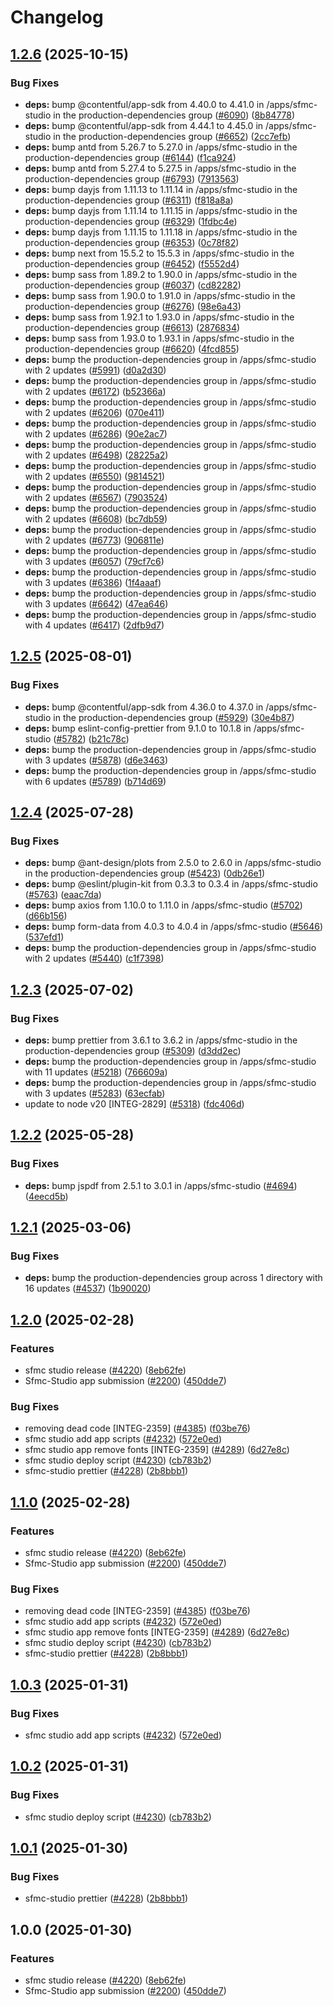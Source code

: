 # Changelog

## [1.2.6](https://github.com/contentful/marketplace-partner-apps/compare/sfmc-studio-v1.2.5...sfmc-studio-v1.2.6) (2025-10-15)


### Bug Fixes

* **deps:** bump @contentful/app-sdk from 4.40.0 to 4.41.0 in /apps/sfmc-studio in the production-dependencies group ([#6090](https://github.com/contentful/marketplace-partner-apps/issues/6090)) ([8b84778](https://github.com/contentful/marketplace-partner-apps/commit/8b847781cdb7712c8fcc9543d05f836248db5460))
* **deps:** bump @contentful/app-sdk from 4.44.1 to 4.45.0 in /apps/sfmc-studio in the production-dependencies group ([#6652](https://github.com/contentful/marketplace-partner-apps/issues/6652)) ([2cc7efb](https://github.com/contentful/marketplace-partner-apps/commit/2cc7efba96b2931be61922c4bd4f1ae534a57905))
* **deps:** bump antd from 5.26.7 to 5.27.0 in /apps/sfmc-studio in the production-dependencies group ([#6144](https://github.com/contentful/marketplace-partner-apps/issues/6144)) ([f1ca924](https://github.com/contentful/marketplace-partner-apps/commit/f1ca9245ee50d8aa796570631a202471e9730f15))
* **deps:** bump antd from 5.27.4 to 5.27.5 in /apps/sfmc-studio in the production-dependencies group ([#6793](https://github.com/contentful/marketplace-partner-apps/issues/6793)) ([7913563](https://github.com/contentful/marketplace-partner-apps/commit/79135636a823ef4ee62b06eed82f21acbbe78197))
* **deps:** bump dayjs from 1.11.13 to 1.11.14 in /apps/sfmc-studio in the production-dependencies group ([#6311](https://github.com/contentful/marketplace-partner-apps/issues/6311)) ([f818a8a](https://github.com/contentful/marketplace-partner-apps/commit/f818a8af7a761139ec6879db419abc0222c5ec9a))
* **deps:** bump dayjs from 1.11.14 to 1.11.15 in /apps/sfmc-studio in the production-dependencies group ([#6329](https://github.com/contentful/marketplace-partner-apps/issues/6329)) ([1fdbc4e](https://github.com/contentful/marketplace-partner-apps/commit/1fdbc4e3121ec1c33851935cc090b8d8e8a589d8))
* **deps:** bump dayjs from 1.11.15 to 1.11.18 in /apps/sfmc-studio in the production-dependencies group ([#6353](https://github.com/contentful/marketplace-partner-apps/issues/6353)) ([0c78f82](https://github.com/contentful/marketplace-partner-apps/commit/0c78f825fba814ebe378a4db648927a953eaf8f6))
* **deps:** bump next from 15.5.2 to 15.5.3 in /apps/sfmc-studio in the production-dependencies group ([#6452](https://github.com/contentful/marketplace-partner-apps/issues/6452)) ([f5552d4](https://github.com/contentful/marketplace-partner-apps/commit/f5552d4e47059777482c5412424e06359e3ba6de))
* **deps:** bump sass from 1.89.2 to 1.90.0 in /apps/sfmc-studio in the production-dependencies group ([#6037](https://github.com/contentful/marketplace-partner-apps/issues/6037)) ([cd82282](https://github.com/contentful/marketplace-partner-apps/commit/cd82282943e49ded9e6fa9dffb73431cbf6ef157))
* **deps:** bump sass from 1.90.0 to 1.91.0 in /apps/sfmc-studio in the production-dependencies group ([#6276](https://github.com/contentful/marketplace-partner-apps/issues/6276)) ([98e6a43](https://github.com/contentful/marketplace-partner-apps/commit/98e6a43293cd6c63c9e6016264d78f46c65df498))
* **deps:** bump sass from 1.92.1 to 1.93.0 in /apps/sfmc-studio in the production-dependencies group ([#6613](https://github.com/contentful/marketplace-partner-apps/issues/6613)) ([2876834](https://github.com/contentful/marketplace-partner-apps/commit/2876834b4155ea1df6ea4775d80e2e165fcaf9cc))
* **deps:** bump sass from 1.93.0 to 1.93.1 in /apps/sfmc-studio in the production-dependencies group ([#6620](https://github.com/contentful/marketplace-partner-apps/issues/6620)) ([4fcd855](https://github.com/contentful/marketplace-partner-apps/commit/4fcd855a99574c7fcbaa621028eb9b0bcc3f3254))
* **deps:** bump the production-dependencies group in /apps/sfmc-studio with 2 updates ([#5991](https://github.com/contentful/marketplace-partner-apps/issues/5991)) ([d0a2d30](https://github.com/contentful/marketplace-partner-apps/commit/d0a2d3045ae39987d49334aa2439b73f66f0b39e))
* **deps:** bump the production-dependencies group in /apps/sfmc-studio with 2 updates ([#6172](https://github.com/contentful/marketplace-partner-apps/issues/6172)) ([b52366a](https://github.com/contentful/marketplace-partner-apps/commit/b52366a672706453237483a62d83927a88c16aac))
* **deps:** bump the production-dependencies group in /apps/sfmc-studio with 2 updates ([#6206](https://github.com/contentful/marketplace-partner-apps/issues/6206)) ([070e411](https://github.com/contentful/marketplace-partner-apps/commit/070e411361d6add21591b2a8859c6c2a53103ef4))
* **deps:** bump the production-dependencies group in /apps/sfmc-studio with 2 updates ([#6286](https://github.com/contentful/marketplace-partner-apps/issues/6286)) ([90e2ac7](https://github.com/contentful/marketplace-partner-apps/commit/90e2ac78b359257ccf8b1a4da874fd7dab41df58))
* **deps:** bump the production-dependencies group in /apps/sfmc-studio with 2 updates ([#6498](https://github.com/contentful/marketplace-partner-apps/issues/6498)) ([28225a2](https://github.com/contentful/marketplace-partner-apps/commit/28225a2ff874669af71c932388da0c11f6da7155))
* **deps:** bump the production-dependencies group in /apps/sfmc-studio with 2 updates ([#6550](https://github.com/contentful/marketplace-partner-apps/issues/6550)) ([9814521](https://github.com/contentful/marketplace-partner-apps/commit/98145217b18c3b825bd9e1c4dfa5d8583611add0))
* **deps:** bump the production-dependencies group in /apps/sfmc-studio with 2 updates ([#6567](https://github.com/contentful/marketplace-partner-apps/issues/6567)) ([7903524](https://github.com/contentful/marketplace-partner-apps/commit/7903524d0c42326a0a9f71fb0dc3a821901bdd64))
* **deps:** bump the production-dependencies group in /apps/sfmc-studio with 2 updates ([#6608](https://github.com/contentful/marketplace-partner-apps/issues/6608)) ([bc7db59](https://github.com/contentful/marketplace-partner-apps/commit/bc7db59092c4e9142fe24c7c8c63e3cf7618c43f))
* **deps:** bump the production-dependencies group in /apps/sfmc-studio with 2 updates ([#6773](https://github.com/contentful/marketplace-partner-apps/issues/6773)) ([906811e](https://github.com/contentful/marketplace-partner-apps/commit/906811ea3fa13b7f8f4ced0f235cd68fd32a661e))
* **deps:** bump the production-dependencies group in /apps/sfmc-studio with 3 updates ([#6057](https://github.com/contentful/marketplace-partner-apps/issues/6057)) ([79cf7c6](https://github.com/contentful/marketplace-partner-apps/commit/79cf7c67a54e3fd581955d0330ae63bbf181b1f8))
* **deps:** bump the production-dependencies group in /apps/sfmc-studio with 3 updates ([#6386](https://github.com/contentful/marketplace-partner-apps/issues/6386)) ([1f4aaaf](https://github.com/contentful/marketplace-partner-apps/commit/1f4aaaf1137e120782989461505b626c00cbd808))
* **deps:** bump the production-dependencies group in /apps/sfmc-studio with 3 updates ([#6642](https://github.com/contentful/marketplace-partner-apps/issues/6642)) ([47ea646](https://github.com/contentful/marketplace-partner-apps/commit/47ea646ae777a157d9a68dffb72aa8b23068d355))
* **deps:** bump the production-dependencies group in /apps/sfmc-studio with 4 updates ([#6417](https://github.com/contentful/marketplace-partner-apps/issues/6417)) ([2dfb9d7](https://github.com/contentful/marketplace-partner-apps/commit/2dfb9d794567653774099dc88f818376b83560b5))

## [1.2.5](https://github.com/contentful/marketplace-partner-apps/compare/sfmc-studio-v1.2.4...sfmc-studio-v1.2.5) (2025-08-01)


### Bug Fixes

* **deps:** bump @contentful/app-sdk from 4.36.0 to 4.37.0 in /apps/sfmc-studio in the production-dependencies group ([#5929](https://github.com/contentful/marketplace-partner-apps/issues/5929)) ([30e4b87](https://github.com/contentful/marketplace-partner-apps/commit/30e4b874e1a7b2294ddacb34052b34e07a63e580))
* **deps:** bump eslint-config-prettier from 9.1.0 to 10.1.8 in /apps/sfmc-studio ([#5782](https://github.com/contentful/marketplace-partner-apps/issues/5782)) ([b21c78c](https://github.com/contentful/marketplace-partner-apps/commit/b21c78c57b0bee0ef67f4ea81499de80d005aa7c))
* **deps:** bump the production-dependencies group in /apps/sfmc-studio with 3 updates ([#5878](https://github.com/contentful/marketplace-partner-apps/issues/5878)) ([d6e3463](https://github.com/contentful/marketplace-partner-apps/commit/d6e3463913620dd40adf0f2ef78e631748455871))
* **deps:** bump the production-dependencies group in /apps/sfmc-studio with 6 updates ([#5789](https://github.com/contentful/marketplace-partner-apps/issues/5789)) ([b714d69](https://github.com/contentful/marketplace-partner-apps/commit/b714d6991672bc498bffbc2ea4fec740390587f0))

## [1.2.4](https://github.com/contentful/marketplace-partner-apps/compare/sfmc-studio-v1.2.3...sfmc-studio-v1.2.4) (2025-07-28)


### Bug Fixes

* **deps:** bump @ant-design/plots from 2.5.0 to 2.6.0 in /apps/sfmc-studio in the production-dependencies group ([#5423](https://github.com/contentful/marketplace-partner-apps/issues/5423)) ([0db26e1](https://github.com/contentful/marketplace-partner-apps/commit/0db26e1a5df2a355619245d4aef9d31d972f188e))
* **deps:** bump @eslint/plugin-kit from 0.3.3 to 0.3.4 in /apps/sfmc-studio ([#5763](https://github.com/contentful/marketplace-partner-apps/issues/5763)) ([eaac7da](https://github.com/contentful/marketplace-partner-apps/commit/eaac7daa4e85491b2441522fec9d0179968b0e3f))
* **deps:** bump axios from 1.10.0 to 1.11.0 in /apps/sfmc-studio ([#5702](https://github.com/contentful/marketplace-partner-apps/issues/5702)) ([d66b156](https://github.com/contentful/marketplace-partner-apps/commit/d66b156de69073eb94ae52f354e41a417b36de59))
* **deps:** bump form-data from 4.0.3 to 4.0.4 in /apps/sfmc-studio ([#5646](https://github.com/contentful/marketplace-partner-apps/issues/5646)) ([537efd1](https://github.com/contentful/marketplace-partner-apps/commit/537efd1034cae3f0d0271a1e118dcebeb9f764e5))
* **deps:** bump the production-dependencies group in /apps/sfmc-studio with 2 updates ([#5440](https://github.com/contentful/marketplace-partner-apps/issues/5440)) ([c1f7398](https://github.com/contentful/marketplace-partner-apps/commit/c1f7398ff2f27705fae1fe47c31c436003c0d982))

## [1.2.3](https://github.com/contentful/marketplace-partner-apps/compare/sfmc-studio-v1.2.2...sfmc-studio-v1.2.3) (2025-07-02)


### Bug Fixes

* **deps:** bump prettier from 3.6.1 to 3.6.2 in /apps/sfmc-studio in the production-dependencies group ([#5309](https://github.com/contentful/marketplace-partner-apps/issues/5309)) ([d3dd2ec](https://github.com/contentful/marketplace-partner-apps/commit/d3dd2ec1cff3fe343af2a3c34c017cdfc7ae89bf))
* **deps:** bump the production-dependencies group in /apps/sfmc-studio with 11 updates ([#5218](https://github.com/contentful/marketplace-partner-apps/issues/5218)) ([766609a](https://github.com/contentful/marketplace-partner-apps/commit/766609a62ad27c054a5648b2990db936643ffa7a))
* **deps:** bump the production-dependencies group in /apps/sfmc-studio with 3 updates ([#5283](https://github.com/contentful/marketplace-partner-apps/issues/5283)) ([63ecfab](https://github.com/contentful/marketplace-partner-apps/commit/63ecfab6a849f7c0056b343ae8863331b402098a))
* update to node v20 [INTEG-2829] ([#5318](https://github.com/contentful/marketplace-partner-apps/issues/5318)) ([fdc406d](https://github.com/contentful/marketplace-partner-apps/commit/fdc406d9328bc6279abb658dcf5a1bf28795a449))

## [1.2.2](https://github.com/contentful/marketplace-partner-apps/compare/sfmc-studio-v1.2.1...sfmc-studio-v1.2.2) (2025-05-28)


### Bug Fixes

* **deps:** bump jspdf from 2.5.1 to 3.0.1 in /apps/sfmc-studio ([#4694](https://github.com/contentful/marketplace-partner-apps/issues/4694)) ([4eecd5b](https://github.com/contentful/marketplace-partner-apps/commit/4eecd5bfd5af3637369ea89449473e2778805732))

## [1.2.1](https://github.com/contentful/marketplace-partner-apps/compare/sfmc-studio-v1.2.0...sfmc-studio-v1.2.1) (2025-03-06)


### Bug Fixes

* **deps:** bump the production-dependencies group across 1 directory with 16 updates ([#4537](https://github.com/contentful/marketplace-partner-apps/issues/4537)) ([1b90020](https://github.com/contentful/marketplace-partner-apps/commit/1b9002013722e12bf7393fee96ffbf81141c9c1f))

## [1.2.0](https://github.com/contentful/marketplace-partner-apps/compare/sfmc-studio-v1.1.0...sfmc-studio-v1.2.0) (2025-02-28)


### Features

* sfmc studio release ([#4220](https://github.com/contentful/marketplace-partner-apps/issues/4220)) ([8eb62fe](https://github.com/contentful/marketplace-partner-apps/commit/8eb62fefdac37258dda2b1294c51f162216b0c95))
* Sfmc-Studio app submission ([#2200](https://github.com/contentful/marketplace-partner-apps/issues/2200)) ([450dde7](https://github.com/contentful/marketplace-partner-apps/commit/450dde77f3cfeef6ef532eb73910da2440251564))


### Bug Fixes

* removing dead code [INTEG-2359] ([#4385](https://github.com/contentful/marketplace-partner-apps/issues/4385)) ([f03be76](https://github.com/contentful/marketplace-partner-apps/commit/f03be763293bcaeb54281cb73a20b6db88905ab7))
* sfmc studio add app scripts ([#4232](https://github.com/contentful/marketplace-partner-apps/issues/4232)) ([572e0ed](https://github.com/contentful/marketplace-partner-apps/commit/572e0edb04bd6f8406b0f2d8052b6d36df70a34f))
* sfmc studio app remove fonts [INTEG-2359] ([#4289](https://github.com/contentful/marketplace-partner-apps/issues/4289)) ([6d27e8c](https://github.com/contentful/marketplace-partner-apps/commit/6d27e8cb48404a32da55e9947ecbcb3e66e14f45))
* sfmc studio deploy script ([#4230](https://github.com/contentful/marketplace-partner-apps/issues/4230)) ([cb783b2](https://github.com/contentful/marketplace-partner-apps/commit/cb783b254c12028f8c57cc2c05298f5e52e904c2))
* sfmc-studio prettier ([#4228](https://github.com/contentful/marketplace-partner-apps/issues/4228)) ([2b8bbb1](https://github.com/contentful/marketplace-partner-apps/commit/2b8bbb156d733cc0cb075cf4a5bc7ac7623d6e16))

## [1.1.0](https://github.com/contentful/marketplace-partner-apps/compare/sfmc-studio-v1.0.3...sfmc-studio-v1.1.0) (2025-02-28)


### Features

* sfmc studio release ([#4220](https://github.com/contentful/marketplace-partner-apps/issues/4220)) ([8eb62fe](https://github.com/contentful/marketplace-partner-apps/commit/8eb62fefdac37258dda2b1294c51f162216b0c95))
* Sfmc-Studio app submission ([#2200](https://github.com/contentful/marketplace-partner-apps/issues/2200)) ([450dde7](https://github.com/contentful/marketplace-partner-apps/commit/450dde77f3cfeef6ef532eb73910da2440251564))


### Bug Fixes

* removing dead code [INTEG-2359] ([#4385](https://github.com/contentful/marketplace-partner-apps/issues/4385)) ([f03be76](https://github.com/contentful/marketplace-partner-apps/commit/f03be763293bcaeb54281cb73a20b6db88905ab7))
* sfmc studio add app scripts ([#4232](https://github.com/contentful/marketplace-partner-apps/issues/4232)) ([572e0ed](https://github.com/contentful/marketplace-partner-apps/commit/572e0edb04bd6f8406b0f2d8052b6d36df70a34f))
* sfmc studio app remove fonts [INTEG-2359] ([#4289](https://github.com/contentful/marketplace-partner-apps/issues/4289)) ([6d27e8c](https://github.com/contentful/marketplace-partner-apps/commit/6d27e8cb48404a32da55e9947ecbcb3e66e14f45))
* sfmc studio deploy script ([#4230](https://github.com/contentful/marketplace-partner-apps/issues/4230)) ([cb783b2](https://github.com/contentful/marketplace-partner-apps/commit/cb783b254c12028f8c57cc2c05298f5e52e904c2))
* sfmc-studio prettier ([#4228](https://github.com/contentful/marketplace-partner-apps/issues/4228)) ([2b8bbb1](https://github.com/contentful/marketplace-partner-apps/commit/2b8bbb156d733cc0cb075cf4a5bc7ac7623d6e16))

## [1.0.3](https://github.com/contentful/marketplace-partner-apps/compare/contentful-marketing-app-client-v1.0.2...contentful-marketing-app-client-v1.0.3) (2025-01-31)


### Bug Fixes

* sfmc studio add app scripts ([#4232](https://github.com/contentful/marketplace-partner-apps/issues/4232)) ([572e0ed](https://github.com/contentful/marketplace-partner-apps/commit/572e0edb04bd6f8406b0f2d8052b6d36df70a34f))

## [1.0.2](https://github.com/contentful/marketplace-partner-apps/compare/contentful-marketing-app-client-v1.0.1...contentful-marketing-app-client-v1.0.2) (2025-01-31)


### Bug Fixes

* sfmc studio deploy script ([#4230](https://github.com/contentful/marketplace-partner-apps/issues/4230)) ([cb783b2](https://github.com/contentful/marketplace-partner-apps/commit/cb783b254c12028f8c57cc2c05298f5e52e904c2))

## [1.0.1](https://github.com/contentful/marketplace-partner-apps/compare/contentful-marketing-app-client-v1.0.0...contentful-marketing-app-client-v1.0.1) (2025-01-30)


### Bug Fixes

* sfmc-studio prettier ([#4228](https://github.com/contentful/marketplace-partner-apps/issues/4228)) ([2b8bbb1](https://github.com/contentful/marketplace-partner-apps/commit/2b8bbb156d733cc0cb075cf4a5bc7ac7623d6e16))

## 1.0.0 (2025-01-30)


### Features

* sfmc studio release ([#4220](https://github.com/contentful/marketplace-partner-apps/issues/4220)) ([8eb62fe](https://github.com/contentful/marketplace-partner-apps/commit/8eb62fefdac37258dda2b1294c51f162216b0c95))
* Sfmc-Studio app submission ([#2200](https://github.com/contentful/marketplace-partner-apps/issues/2200)) ([450dde7](https://github.com/contentful/marketplace-partner-apps/commit/450dde77f3cfeef6ef532eb73910da2440251564))
